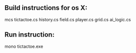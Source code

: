 ## Build instructions for os X:
mcs tictactoe.cs history.cs field.cs player.cs grid.cs ai_logic.cs

## Run instruction:
mono tictactoe.exe
